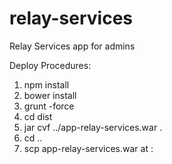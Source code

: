 relay-services
==============

Relay Services app for admins

Deploy Procedures:

1. npm install 
2. bower install
3. grunt -force
4. cd dist
5. jar cvf ../app-relay-services.war .
6. cd ..
7. scp app-relay-services.war <user> at <target machine>:<jboss app server deploy folder>
